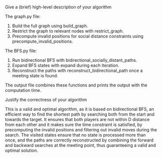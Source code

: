 Give a (brief) high-level description of your algorithm

The graph.py file:
1.	Build the full graph using build_graph.
2.	Restrict the graph to relevant nodes with restrict_graph.
3.	Precompute invalid positions for social distance constraints using precompute_invalid_positions.

The BFS.py file: 
1. Run bidirectional BFS with bidirectional_socially_distant_paths.
2. Expand BFS states with expand during each iteration.
3. Reconstruct the paths with reconstruct_bidirectional_path once a meeting state is found.

The output file combines these functions and prints the output with the computation time.

Justify the correctness of your algorithm

This is a valid and optimal algorithm, as it is based on bidirectional BFS, an efficient way to find the shortest path by searching both from the start and towards the target. 
It ensures that both players are not within D distance from each other and it makes sure the time constraint is satisfied, by precomputing the invalid positions and filtering out invalid moves during the search. 
The visited states ensure that no state is processed more than once, and the paths are correctly reconstructed by combining the forward and backward searches at the meeting point, thus guaranteeing a valid and optimal solution.